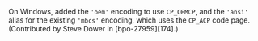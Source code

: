On Windows, added the `'oem'` encoding to use `CP_OEMCP`, and the `'ansi'` alias for the existing `'mbcs'` encoding, which uses the `CP_ACP` code page. (Contributed by Steve Dower in [bpo-27959][174].)
